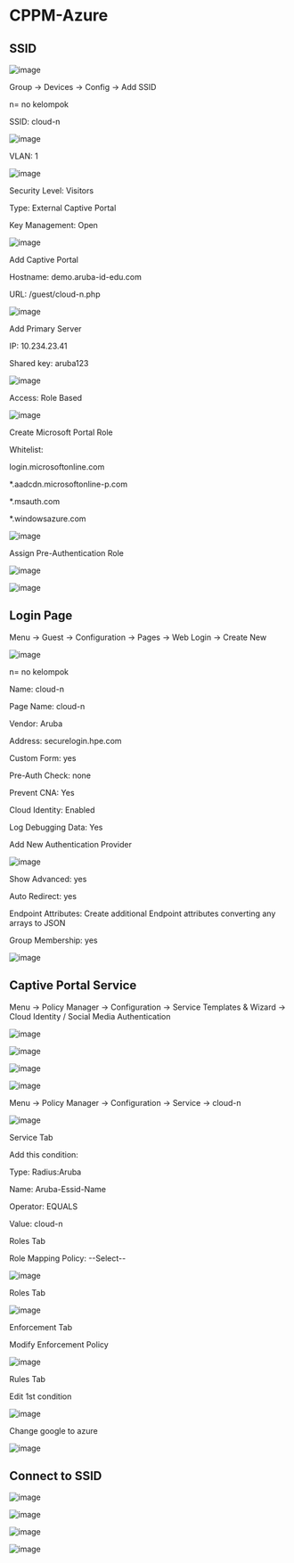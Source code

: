 # CPPM-Azure

## SSID

![image](https://github.com/aruba-id-edu/guide/assets/137608707/917dd7de-ed0e-41af-9a5b-d6b7fe25da0a)

Group -> Devices -> Config -> Add SSID

n= no kelompok

SSID: cloud-n

![image](https://github.com/aruba-id-edu/guide/assets/137608707/b17cf7fd-1d3b-4ef5-92bc-fd674bbae42c)

VLAN: 1

![image](https://github.com/aruba-id-edu/guide/assets/137608707/531f3776-bdf6-4571-8d7a-388323d8a04c)

Security Level: Visitors

Type: External Captive Portal

Key Management: Open

![image](https://github.com/aruba-id-edu/guide/assets/137608707/ed2587d0-3bf5-49d0-86e7-8a46c6250bd6)

Add Captive Portal

Hostname: demo.aruba-id-edu.com

URL: /guest/cloud-n.php

![image](https://github.com/aruba-id-edu/guide/assets/137608707/a14a0127-f485-4f8a-83c8-e33788fca38f)

Add Primary Server

IP: 10.234.23.41

Shared key: aruba123

![image](https://github.com/aruba-id-edu/guide/assets/137608707/89b1bc69-5784-44d5-a1a0-e8cd570d9b53)


Access: Role Based

![image](https://github.com/aruba-id-edu/guide/assets/137608707/0435ca7d-c684-46a5-8652-f44c4b609862)

Create Microsoft Portal Role

Whitelist:

login.microsoftonline.com

*.aadcdn.microsoftonline-p.com

*.msauth.com

*.windowsazure.com

![image](https://github.com/aruba-id-edu/guide/assets/137608707/fd2f5bfc-b7b0-4e72-863c-725dfd9bb0bc)

Assign Pre-Authentication Role

![image](https://github.com/aruba-id-edu/guide/assets/137608707/1ab2caee-77c2-4dfc-83ec-382d052f8464)

![image](https://github.com/aruba-id-edu/guide/assets/137608707/127f919e-0a3b-4655-b50e-a1e7e4d5e767)

## Login Page

Menu -> Guest -> Configuration -> Pages -> Web Login -> Create New

![image](https://github.com/aruba-id-edu/guide/assets/137608707/c12dcadc-f713-4629-936c-b65367ad9a2b)

n= no kelompok

Name: cloud-n

Page Name: cloud-n

Vendor: Aruba

Address: securelogin.hpe.com

Custom Form: yes

Pre-Auth Check: none

Prevent CNA: Yes

Cloud Identity: Enabled

Log Debugging Data: Yes

Add New Authentication Provider

![image](https://github.com/aruba-id-edu/guide/assets/137608707/0c3601d0-4928-451f-8063-dadef1e74ec1)

Show Advanced: yes

Auto Redirect: yes

Endpoint Attributes: Create additional Endpoint attributes converting any arrays to JSON

Group Membership: yes

![image](https://github.com/aruba-id-edu/guide/assets/137608707/c3af5a6d-c078-44a3-aa36-07e08b58fd9a)

## Captive Portal Service

Menu -> Policy Manager -> Configuration -> Service Templates & Wizard -> Cloud Identity / Social Media Authentication

![image](https://github.com/aruba-id-edu/guide/assets/137608707/2857ab47-9d86-4c32-a914-5d2b14fd99ec)

![image](https://github.com/aruba-id-edu/guide/assets/137608707/b60cc6ed-85cb-4230-87f8-1ccd597dde81)

![image](https://github.com/aruba-id-edu/guide/assets/137608707/0de2fcc8-eb6d-41f2-80b7-c6b1d1054ff5)

![image](https://github.com/aruba-id-edu/guide/assets/137608707/8862c464-dfd5-49df-816f-3575f5dc88ed)

Menu -> Policy Manager -> Configuration -> Service -> cloud-n

![image](https://github.com/aruba-id-edu/guide/assets/137608707/66a6c9db-4e91-49f0-a5d7-5b2f289b4085)

Service Tab

Add this condition:

Type: Radius:Aruba

Name: Aruba-Essid-Name

Operator: EQUALS

Value: cloud-n

Roles Tab

Role Mapping Policy: --Select--

![image](https://github.com/aruba-id-edu/guide/assets/137608707/206331d1-3e60-4c08-9b08-61bdc2b97c8c)

Roles Tab

![image](https://github.com/aruba-id-edu/guide/assets/137608707/db334127-17cb-4776-ae9a-624f9c200880)

Enforcement Tab

Modify Enforcement Policy

![image](https://github.com/aruba-id-edu/guide/assets/137608707/59bfdb0e-2ca4-4a83-b062-ff9c47fda5a9)

Rules Tab

Edit 1st condition

![image](https://github.com/aruba-id-edu/guide/assets/137608707/b8bd5e40-c1d4-4437-b4a3-36ff9dcb02c5)

Change google to azure

![image](https://github.com/aruba-id-edu/guide/assets/137608707/c00e4d3c-c2f2-40cb-a830-398f454dd4b3)

## Connect to SSID

![image](https://github.com/aruba-id-edu/guide/assets/137608707/20dd82b5-cd72-4b7b-8f81-c4896da31e8f)

![image](https://github.com/aruba-id-edu/guide/assets/137608707/2db20937-5046-4b1a-b8f4-911799aefe41)

![image](https://github.com/aruba-id-edu/guide/assets/137608707/67dd46cd-88f3-4063-b6f0-82b4f668d719)

![image](https://github.com/aruba-id-edu/guide/assets/137608707/3ad4ff9b-89df-428a-a82d-0634171b4ac5)
